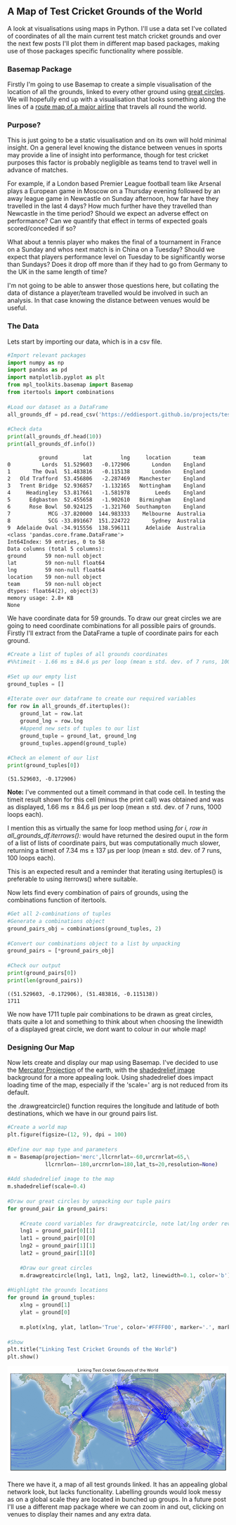## **A Map of Test Cricket Grounds of the World**

A look at visualisations using maps in Python.  I'll use a data set I've collated of coordinates of all the main current test match cricket grounds and over the next few posts I'll plot them in different map based packages, making use of those packages specific functionality where possible.

### **Basemap Package**

Firstly I'm going to use Basemap to create a simple visualisation of the location of all the grounds, linked to every other ground using [great circles](https://en.wikipedia.org/wiki/Great-circle_distance).  We will hopefully end up with a visualisation that looks something along the lines of a [route map of a major airline](http://travelisfree.com/wp-content/uploads/2017/01/Iberia-route-map.png "route map example") that travels all round the world.

### **Purpose?**

This is just going to be a static visualisation and on its own will hold minimal insight.  On a general level knowing the distance between venues in sports may provide a line of insight into performance, though for test cricket purposes this factor is probably negligible as teams tend to travel well in advance of matches.

For example, if a London based Premier League football team like Arsenal plays a European game in Moscow on a Thursday evening followed by an away league game in Newcastle on Sunday afternoon, how far have they travelled in the last 4 days?  How much further have they travelled than Newcastle in the time period?  Should we expect an adverse effect on performance? Can we quantify that effect in terms of expected goals scored/conceded if so?

What about a tennis player who makes the final of a tournament in France on a Sunday and whos next match is in China on a Tuesday?  Should we expect that players performance level on Tuesday to be significantly worse than Sundays? Does it drop off more than if they had to go from Germany to the UK in the same length of time?

I'm not going to be able to answer those questions here, but collating the data of distance a player/team travelled would be involved in such an analysis.  In that case knowing the distance between venues would be useful.

### **The Data**

Lets start by importing our data, which is in a csv file.


```python
#Import relevant packages
import numpy as np
import pandas as pd
import matplotlib.pyplot as plt
from mpl_toolkits.basemap import Basemap
from itertools import combinations

#Load our dataset as a DataFrame
all_grounds_df = pd.read_csv('https://eddiesport.github.io/projects/test_grounds.csv', header=0, index_col=0)
                             
#Check data
print(all_grounds_df.head(10))
print(all_grounds_df.info())
```

              ground        lat         lng     location       team
    0          Lords  51.529603   -0.172906       London    England
    1       The Oval  51.483816   -0.115138       London    England
    2   Old Trafford  53.456806   -2.287469   Manchester    England
    3   Trent Bridge  52.936857   -1.132165   Nottingham    England
    4     Headingley  53.817661   -1.581978        Leeds    England
    5      Edgbaston  52.455658   -1.902610   Birmingham    England
    6      Rose Bowl  50.924125   -1.321760  Southampton    England
    7            MCG -37.820000  144.983333    Melbourne  Australia
    8            SCG -33.891667  151.224722       Sydney  Australia
    9  Adelaide Oval -34.915556  138.596111     Adelaide  Australia
    <class 'pandas.core.frame.DataFrame'>
    Int64Index: 59 entries, 0 to 58
    Data columns (total 5 columns):
    ground      59 non-null object
    lat         59 non-null float64
    lng         59 non-null float64
    location    59 non-null object
    team        59 non-null object
    dtypes: float64(2), object(3)
    memory usage: 2.8+ KB
    None
    

We have coordinate data for 59 grounds.  To draw our great circles we are going to need coordinate combinations for all possible pairs of grounds. Firstly I'll extract from the DataFrame a tuple of coordinate pairs for each ground.


```python
#Create a list of tuples of all grounds coordinates
#%%timeit - 1.66 ms ± 84.6 µs per loop (mean ± std. dev. of 7 runs, 1000 loops each)

#Set up our empty list
ground_tuples = []

#Iterate over our dataframe to create our required variables
for row in all_grounds_df.itertuples():
    ground_lat = row.lat
    ground_lng = row.lng
    #Append new sets of tuples to our list
    ground_tuple = ground_lat, ground_lng
    ground_tuples.append(ground_tuple)

#Check an element of our list    
print(ground_tuples[0])
```

    (51.529603, -0.172906)
    

**Note:**  I've commented out a timeit command in that code cell. In testing the timeit result shown for this cell (minus the print call) was obtained and was as displayed, 1.66 ms ± 84.6 µs per loop (mean ± std. dev. of 7 runs, 1000 loops each).

I mention this as virtually the same for loop method using _for i, row in all_grounds_df.iterrows():_ would have returned the desired ouput in the form of a list of lists of coordinate pairs, but was computationally much slower, returning a timeit of 7.34 ms ± 137 µs per loop (mean ± std. dev. of 7 runs, 100 loops each).

This is an expected result and a reminder that iterating using itertuples() is preferable to using iterrows() where suitable.

Now lets find every combination of pairs of grounds, using the combinations function of itertools.


```python
#Get all 2-combinations of tuples
#Generate a combinations object
ground_pairs_obj = combinations(ground_tuples, 2)

#Convert our combinations object to a list by unpacking
ground_pairs = [*ground_pairs_obj]

#Check our output
print(ground_pairs[0])
print(len(ground_pairs))
```

    ((51.529603, -0.172906), (51.483816, -0.115138))
    1711
    

We now have 1711 tuple pair combinations to be drawn as great circles, thats quite a lot and something to think about when choosing the linewidth of a displayed great circle, we dont want to colour in our whole map!

### **Designing Our Map**

Now lets create and display our map using Basemap.  I've decided to use the [Mercator Projection](https://matplotlib.org/basemap/users/mapsetup.html "list of available projections") of the earth, with the [shadedrelief image](https://matplotlib.org/basemap/users/geography.html) background for a more appealing look.  Using shadedrelief does impact loading time of the map, especially if the 'scale=' arg is not reduced from its default.

the .drawgreatcircle() function requires the longitude and latitude of both destinations, which we have in our ground pairs list.


```python
#Create a world map
plt.figure(figsize=(12, 9), dpi = 100)

#Define our map type and parameters
m = Basemap(projection='merc',llcrnrlat=-60,urcrnrlat=65,\
            llcrnrlon=-180,urcrnrlon=180,lat_ts=20,resolution=None)

#Add shadedrelief image to the map
m.shadedrelief(scale=0.4)

#Draw our great circles by unpacking our tuple pairs
for ground_pair in ground_pairs:
    
    #Create coord variables for drawgreatcircle, note lat/lng order reversed
    lng1 = ground_pair[0][1]
    lat1 = ground_pair[0][0]
    lng2 = ground_pair[1][1]
    lat2 = ground_pair[1][0]
    
    #Draw our great circles
    m.drawgreatcircle(lng1, lat1, lng2, lat2, linewidth=0.1, color='b')

#Highlight the grounds locations
for ground in ground_tuples:
    xlng = ground[1]
    ylat = ground[0]
    
    m.plot(xlng, ylat, latlon='True', color='#FFFF00', marker='.', markersize=2)

#Show
plt.title("Linking Test Cricket Grounds of the World")
plt.show()
```


![png](/images/2019-03-18-map_of_test_cricket_grounds_of_the_world_11_0.png)


There we have it, a map of all test grounds linked.  It has an appealing global network look, but lacks functionality.  Labelling grounds would look messy as on a global scale they are located in bunched up groups. In a future post I'll use a different map package where we can zoom in and out, clicking on venues to display their names and any extra data.
